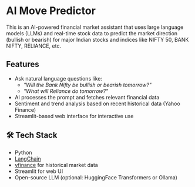 # AI Move Predictor

This is an AI-powered financial market assistant that uses large language models (LLMs) and real-time stock data to predict the market direction (bullish or bearish) for major Indian stocks and indices like NIFTY 50, BANK NIFTY, RELIANCE, etc.

##  Features

- Ask natural language questions like:
  - *"Will the Bank Nifty be bullish or bearish tomorrow?"*
  - *"What will Reliance do tomorrow?"*
- AI processes the prompt and fetches relevant financial data
- Sentiment and trend analysis based on recent historical data (Yahoo Finance)
- Streamlit-based web interface for interactive use

## 🛠️ Tech Stack

- Python 
- [LangChain](https://github.com/langchain-ai/langchain)
- [yfinance](https://pypi.org/project/yfinance/) for historical market data
- Streamlit for web UI
- Open-source LLM (optional: HuggingFace Transformers or Ollama)



